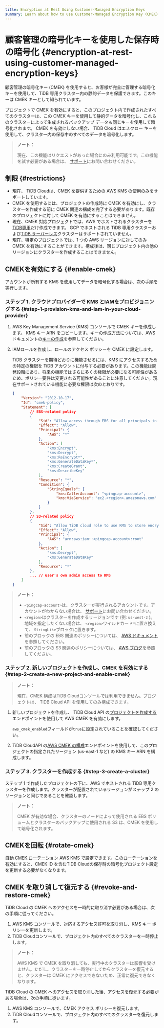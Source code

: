 ```yaml
---
title: Encryption at Rest Using Customer-Managed Encryption Keys
summary: Learn about how to use Customer-Managed Encryption Key (CMEK) in TiDB Cloud.
---
```


# 顧客管理の暗号化キーを使用した保存時の暗号化 {#encryption-at-rest-using-customer-managed-encryption-keys}

顧客管理の暗号化キー (CMEK) を使用すると、お客様が完全に管理する暗号化キーを使用して、TiDB 専用クラスター内の静的データを保護できます。このキーは CMEK キーとして知られています。

プロジェクトで CMEK を有効にすると、このプロジェクト内で作成されたすべてのクラスターは、この CMEK キーを使用して静的データを暗号化し、これらのクラスターによって生成されるバックアップ データも同じキーを使用して暗号化されます。 CMEK を有効にしない場合、 TiDB Cloud はエスクロー キーを使用して、クラスター内の保存中のすべてのデータを暗号化します。

> **ノート：**
>
> 現在、この機能はリクエストがあった場合にのみ利用可能です。この機能を試す必要がある場合は、 [<a href="/tidb-cloud/tidb-cloud-support.md">サポート</a>](/tidb-cloud/tidb-cloud-support.md)にお問い合わせください。

## 制限 {#restrictions}

-   現在、 TiDB Cloudは、CMEK を提供するための AWS KMS の使用のみをサポートしています。
-   CMEK を使用するには、プロジェクトの作成時に CMEK を有効にし、クラスターを作成する前に CMEK 関連の構成を完了する必要があります。既存のプロジェクトに対して CMEK を有効にすることはできません。
-   現在、CMEK 対応プロジェクトでは、AWS でホストされるクラスターを[<a href="/tidb-cloud/select-cluster-tier.md#tidb-dedicated">TiDB専用</a>](/tidb-cloud/select-cluster-tier.md#tidb-dedicated)だけ作成できます。 GCP でホストされる TiDB 専用クラスターおよび[<a href="/tidb-cloud/select-cluster-tier.md#tidb-serverless-beta">TiDB サーバーレス</a>](/tidb-cloud/select-cluster-tier.md#tidb-serverless-beta)クラスターはサポートされていません。
-   現在、特定のプロジェクトでは、1 つの AWS リージョンに対してのみ CMEK を有効にすることができます。構成後は、同じプロジェクト内の他のリージョンにクラスターを作成することはできません。

## CMEKを有効にする {#enable-cmek}

アカウントが所有する KMS を使用してデータを暗号化する場合は、次の手順を実行します。

### ステップ 1. クラウドプロバイダーで KMS とIAMをプロビジョニングする {#step-1-provision-kms-and-iam-in-your-cloud-provider}

1.  AWS Key Management Service (KMS) コンソールで CMEK キーを作成します。 KMS キー ARN をコピーします。キーの作成方法については、AWS ドキュメントの[<a href="http://docs.aws.amazon.com/kms/latest/developerguide/create-keys.html#create-symmetric-cmk">キーの作成</a>](http://docs.aws.amazon.com/kms/latest/developerguide/create-keys.html#create-symmetric-cmk)を参照してください。

2.  IAMロールを作成し、ロールのアクセス ポリシーを CMEK に設定します。

    TiDB クラスターを期待どおりに機能させるには、KMS にアクセスするための特定の権限を TiDB アカウントに付与する必要があります。この機能は開発段階にあり、将来の機能ではさらに多くの権限が必要になる可能性があるため、ポリシー要件は変更される可能性があることに注意してください。現在サポートされている機能に必要な権限は次のとおりです。

    ```json
    {
        "Version": "2012-10-17",
        "Id": "cmek-policy",
        "Statement": [
            // EBS-related policy
            {
                "Sid": "Allow access through EBS for all principals in the account that are authorized to use EBS",
                "Effect": "Allow",
                "Principal": {
                    "AWS": "*"
                },
                "Action": [
                    "kms:Encrypt",
                    "kms:Decrypt",
                    "kms:ReEncrypt*",
                    "kms:GenerateDataKey*",
                    "kms:CreateGrant",
                    "kms:DescribeKey"
                ],
                "Resource": "*",
                "Condition": {
                    "StringEquals": {
                        "kms:CallerAccount": "<pingcap-account>",
                        "kms:ViaService": "ec2.<region>.amazonaws.com"
                    }
                }
            },
            // S3-related policy
            {
                "Sid": "Allow TiDB cloud role to use KMS to store encrypted backup to S3",
                "Effect": "Allow",
                "Principal": {
                    "AWS": "arn:aws:iam::<pingcap-account>:root"
                },
                "Action": [
                    "kms:Decrypt",
                    "kms:GenerateDataKey"
                ],
                "Resource": "*"
            },
            ... // user's own admin access to KMS
        ]
    }
    ```

> **ノート：**
>
> -   `<pingcap-account>`は、クラスターが実行されるアカウントです。アカウントがわからない場合は、 [<a href="/tidb-cloud/tidb-cloud-support.md">サポート</a>](/tidb-cloud/tidb-cloud-support.md)にお問い合わせください。
> -   `<region>`はクラスターを作成するリージョンです (例: `us-west-2` )。地域を指定したくない場合は、 `<region>`ワイルドカード`*`に置き換えて、 `StringLike`ブロックに置きます。
> -   前のブロックの EBS 関連のポリシーについては、 [<a href="https://docs.aws.amazon.com/kms/latest/developerguide/conditions-kms.html#conditions-kms-caller-account">AWS ドキュメント</a>](https://docs.aws.amazon.com/kms/latest/developerguide/conditions-kms.html#conditions-kms-caller-account)を参照してください。
> -   前のブロックの S3 関連のポリシーについては、 [<a href="https://repost.aws/knowledge-center/s3-bucket-access-default-encryption">AWS ブログ</a>](https://repost.aws/knowledge-center/s3-bucket-access-default-encryption)を参照してください。

### ステップ 2. 新しいプロジェクトを作成し、CMEK を有効にする {#step-2-create-a-new-project-and-enable-cmek}

> **ノート：**
>
> 現在、CMEK 構成はTiDB Cloudコンソールでは利用できません。プロジェクトは、 TiDB Cloud API を使用してのみ構成できます。

1.  新しいプロジェクトを作成し、 TiDB Cloud API の[<a href="https://docs.pingcap.com/tidbcloud/api/v1beta#tag/Project/operation/CreateProject">プロジェクトを作成する</a>](https://docs.pingcap.com/tidbcloud/api/v1beta#tag/Project/operation/CreateProject)エンドポイントを使用して AWS CMEK を有効にします。

    `aws_cmek_enabled`フィールドが`true`に設定されていることを確認してください。

2.  TiDB CloudAPI の[<a href="https://docs.pingcap.com/tidbcloud/api/v1beta#tag/Cluster/operation/CreateAwsCmek">AWS CMEK の構成</a>](https://docs.pingcap.com/tidbcloud/api/v1beta#tag/Cluster/operation/CreateAwsCmek)エンドポイントを使用して、このプロジェクトの指定されたリージョン (us-east-1 など) の KMS キー ARN を構成します。

### ステップ 3. クラスターを作成する {#step-3-create-a-cluster}

ステップ 1 で作成したプロジェクトの下に、AWS でホストされる TiDB 専用クラスターを作成します。クラスターが配置されているリージョンがステップ 2 のリージョンと同じであることを確認します。

> **ノート：**
>
> CMEK が有効な場合、クラスターのノードによって使用される EBS ボリュームとクラスターのバックアップに使用される S3 は、CMEK を使用して暗号化されます。

## CMEKを回転 {#rotate-cmek}

[<a href="http://docs.aws.amazon.com/kms/latest/developerguide/rotate-keys.html">自動 CMEK ローテーション</a>](http://docs.aws.amazon.com/kms/latest/developerguide/rotate-keys.html) AWS KMS で設定できます。このローテーションを有効にすると、CMEK ID を含むTiDB Cloudの保存時の暗号化プロジェクト設定を更新する必要がなくなります。

## CMEK を取り消して復元する {#revoke-and-restore-cmek}

TiDB Cloud の CMEK へのアクセスを一時的に取り消す必要がある場合は、次の手順に従ってください。

1.  AWS KMS コンソールで、対応するアクセス許可を取り消し、KMS キー ポリシーを更新します。
2.  TiDB Cloudコンソールで、プロジェクト内のすべてのクラスターを一時停止します。

> **ノート：**
>
> AWS KMS で CMEK を取り消しても、実行中のクラスターは影響を受けません。ただし、クラスターを一時停止してからクラスターを復元すると、クラスターは CMEK にアクセスできないため、正常に復元できなくなります。

TiDB Cloud の CMEK へのアクセスを取り消した後、アクセスを復元する必要がある場合は、次の手順に従います。

1.  AWS KMS コンソールで、CMEK アクセス ポリシーを復元します。
2.  TiDB Cloudコンソールで、プロジェクト内のすべてのクラスターを復元します。
